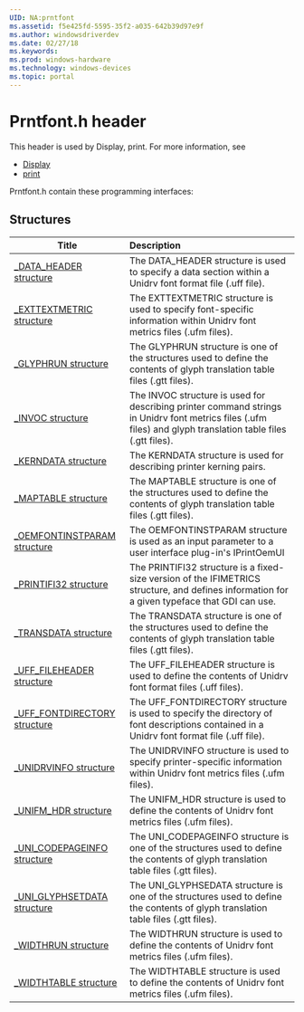 ```yaml
---
UID: NA:prntfont
ms.assetid: f5e425fd-5595-35f2-a035-642b39d97e9f
ms.author: windowsdriverdev
ms.date: 02/27/18
ms.keywords: 
ms.prod: windows-hardware
ms.technology: windows-devices
ms.topic: portal
---
```


# Prntfont.h header



This header is used by Display, print. For more information, see
- [Display](../_display/index.md)
- [print](../_print/index.md)

Prntfont.h contain these programming interfaces:


## Structures

| Title   | Description   |
| ---- |:---- |
| [_DATA_HEADER structure](ns-prntfont-_data_header.md) | The DATA_HEADER structure is used to specify a data section within a Unidrv font format file (.uff file). |
| [_EXTTEXTMETRIC structure](ns-prntfont-_exttextmetric.md) | The EXTTEXTMETRIC structure is used to specify font-specific information within Unidrv font metrics files (.ufm files). |
| [_GLYPHRUN structure](ns-prntfont-_glyphrun.md) | The GLYPHRUN structure is one of the structures used to define the contents of glyph translation table files (.gtt files). |
| [_INVOC structure](ns-prntfont-_invoc.md) | The INVOC structure is used for describing printer command strings in Unidrv font metrics files (.ufm files) and glyph translation table files (.gtt files). |
| [_KERNDATA structure](ns-prntfont-_kerndata.md) | The KERNDATA structure is used for describing printer kerning pairs. |
| [_MAPTABLE structure](ns-prntfont-_maptable.md) | The MAPTABLE structure is one of the structures used to define the contents of glyph translation table files (.gtt files). |
| [_OEMFONTINSTPARAM structure](ns-prntfont-_oemfontinstparam.md) | The OEMFONTINSTPARAM structure is used as an input parameter to a user interface plug-in's IPrintOemUI |
| [_PRINTIFI32 structure](ns-prntfont-_printifi32.md) | The PRINTIFI32 structure is a fixed-size version of the IFIMETRICS structure, and defines information for a given typeface that GDI can use. |
| [_TRANSDATA structure](ns-prntfont-_transdata.md) | The TRANSDATA structure is one of the structures used to define the contents of glyph translation table files (.gtt files). |
| [_UFF_FILEHEADER structure](ns-prntfont-_uff_fileheader.md) | The UFF_FILEHEADER structure is used to define the contents of Unidrv font format files (.uff files). |
| [_UFF_FONTDIRECTORY structure](ns-prntfont-_uff_fontdirectory.md) | The UFF_FONTDIRECTORY structure is used to specify the directory of font descriptions contained in a Unidrv font format file (.uff file). |
| [_UNIDRVINFO structure](ns-prntfont-_unidrvinfo.md) | The UNIDRVINFO structure is used to specify printer-specific information within Unidrv font metrics files (.ufm files). |
| [_UNIFM_HDR structure](ns-prntfont-_unifm_hdr.md) | The UNIFM_HDR structure is used to define the contents of Unidrv font metrics files (.ufm files). |
| [_UNI_CODEPAGEINFO structure](ns-prntfont-_uni_codepageinfo.md) | The UNI_CODEPAGEINFO structure is one of the structures used to define the contents of glyph translation table files (.gtt files). |
| [_UNI_GLYPHSETDATA structure](ns-prntfont-_uni_glyphsetdata.md) | The UNI_GLYPHSEDATA structure is one of the structures used to define the contents of glyph translation table files (.gtt files). |
| [_WIDTHRUN structure](ns-prntfont-_widthrun.md) | The WIDTHRUN structure is used to define the contents of Unidrv font metrics files (.ufm files). |
| [_WIDTHTABLE structure](ns-prntfont-_widthtable.md) | The WIDTHTABLE structure is used to define the contents of Unidrv font metrics files (.ufm files). |
